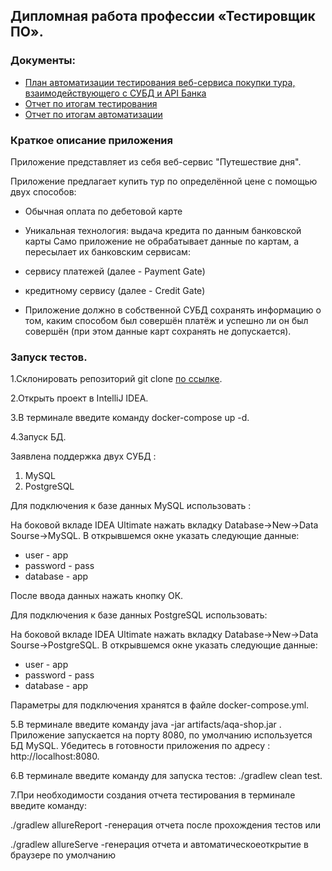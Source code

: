 ## Дипломная работа профессии «Тестировщик ПО».

### Документы:
* [План автоматизации тестирования веб-cервиса покупки тура, взаимодействующего с СУБД и API Банка](https://github.com/kira9112/QAdiplom/blob/master/docs/Plan.md)
* [Отчет по итогам тестирования](https://github.com/kira9112/QAdiplom/blob/master/docs/Report.md)
* [Отчет по итогам автоматизации](https://github.com/kira9112/QAdiplom/blob/master/docs/Summary.md)
### Краткое описание приложения
Приложение представляет из себя веб-сервис "Путешествие дня".

Приложение предлагает купить тур по определённой цене с помощью двух способов:

* Обычная оплата по дебетовой карте
* Уникальная технология: выдача кредита по данным банковской карты
Само приложение не обрабатывает данные по картам, а пересылает их банковским сервисам:

* сервису платежей (далее - Payment Gate)
* кредитному сервису (далее - Credit Gate)

* Приложение должно в собственной СУБД сохранять информацию о том, каким способом был совершён платёж и успешно ли он был совершён (при этом данные карт сохранять не допускается).

### Запуск тестов.

1.Cклонировать репозиторий git clone [по ссылке](https://github.com/kira9112/QAdiplom).

2.Открыть проект в IntelliJ IDEA.

3.В терминале введите команду docker-compose up -d.

4.Запуск БД.

Заявлена поддержка двух СУБД :

1. MySQL 
2. PostgreSQL

Для подключения к базе данных MySQL использовать :

На боковой вкладе IDEA Ultimate нажать вкладку Database->New->Data Sourse->MySQL. В открывшемся окне указать следующие данные:
* user - app
* password - pass
* database - app

После ввода данных нажать кнопку ОК.

Для подключения к базе данных PostgreSQL использовать:

На боковой вкладе IDEA Ultimate нажать вкладку Database->New->Data Sourse->PostgreSQL. В открывшемся окне указать следующие данные:
* user - app
* password - pass
* database - app

Параметры для подключения хранятся в файле docker-compose.yml.

5.В терминале введите команду java -jar artifacts/aqa-shop.jar .
Приложение запускается на порту 8080, по умолчанию используется БД MySQL. Убедитесь в готовности приложения по адресу : http://localhost:8080.

6.В терминале введите команду для запуска тестов: ./gradlew clean test.

7.При необходимости создания отчета тестирования в терминале введите команду:

   ./gradlew allureReport -генерация отчета после прохождения тестов или

   ./gradlew allureServe -генерация отчета и автоматическоеоткрытие в браузере по умолчанию